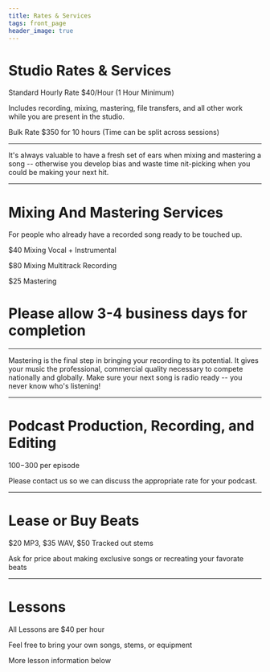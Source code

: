 ```yaml
---
title: Rates & Services
tags: front_page
header_image: true
---
```

# Studio Rates & Services

Standard Hourly Rate $40/Hour (1 Hour Minimum)

Includes recording, mixing, mastering, file transfers, and all other work while you are present in the studio.

Bulk Rate $350 for 10 hours (Time can be split across sessions)

- - -

It's always valuable to have a fresh set of ears when mixing and mastering a song -- otherwise you develop bias and waste time nit-picking when you could be making your next hit.

- - -

# Mixing And Mastering Services

For people who already have a recorded song ready to be touched up.

$40 Mixing Vocal + Instrumental

$80 Mixing Multitrack Recording

$25 Mastering

# Please allow 3-4 business days for completion

- - -

Mastering is the final step in bringing your recording to its potential. It gives your music the professional, commercial quality necessary to compete nationally and globally. Make sure your next song is radio ready --  you never know who's listening!

- - -

# Podcast Production, Recording, and Editing

$100-$300 per episode

Please contact us so we can discuss the appropriate rate for your podcast.

- - -

# Lease or Buy Beats

$20 MP3, $35 WAV, $50 Tracked out stems

Ask for price about making exclusive songs or recreating your favorate beats

- - -

# Lessons

All Lessons are $40 per hour

Feel free to bring your own songs, stems, or equipment

More lesson information below
